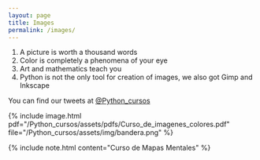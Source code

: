```yaml
---
layout: page
title: Images
permalink: /images/
---
```


1. A picture is worth a thousand words
2. Color is completely a phenomena of your eye
3. Art and mathematics teach you
4. Python is not the only tool for creation of images, we also got Gimp and Inkscape


You can find our tweets at [@Python_cursos](https://twitter.com/Python_cursos)

{% include image.html 
pdf="/Python_cursos/assets/pdfs/Curso_de_imagenes_colores.pdf"
file="/Python_cursos/assets/img/bandera.png"
%}

{% include note.html content="Curso de Mapas Mentales" %}

